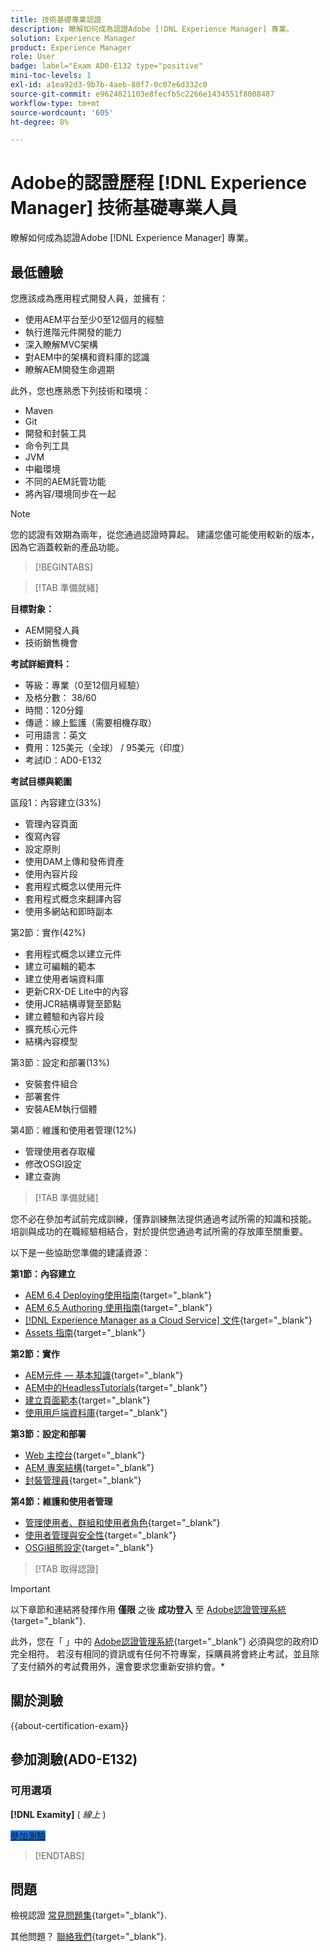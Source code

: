 ```yaml
---
title: 技術基礎專業認證
description: 瞭解如何成為認證Adobe [!DNL Experience Manager] 專業。
solution: Experience Manager
product: Experience Manager
role: User
badge: label="Exam AD0-E132 type="positive"
mini-toc-levels: 1
exl-id: a1ea92d3-9b7b-4aeb-80f7-0c07e6d332c0
source-git-commit: e9624821103e8fecfb5c2266e1434551f8008487
workflow-type: tm+mt
source-wordcount: '605'
ht-degree: 8%

---
```


# Adobe的認證歷程 [!DNL Experience Manager] 技術基礎專業人員

瞭解如何成為認證Adobe [!DNL Experience Manager] 專業。

## 最低體驗

您應該成為應用程式開發人員，並擁有：

* 使用AEM平台至少0至12個月的經驗
* 執行進階元件開發的能力
* 深入瞭解MVC架構
* 對AEM中的架構和資料庫的認識
* 瞭解AEM開發生命週期

此外，您也應熟悉下列技術和環境：

* Maven
* Git
* 開發和封裝工具
* 命令列工具
* JVM
* 中繼環境
* 不同的AEM託管功能
* 將內容/環境同步在一起

>[!NOTE]
>
>您的認證有效期為兩年，從您通過認證時算起。 建議您儘可能使用較新的版本，因為它涵蓋較新的產品功能。

>[!BEGINTABS]

>[!TAB 準備就緒]

**目標對象：**

* AEM開發人員
* 技術銷售機會

**考試詳細資料：**

* 等級：專業（0至12個月經驗）
* 及格分數： 38/60
* 時間：120分鐘
* 傳遞：線上監護（需要相機存取）
* 可用語言：英文
* 費用：125美元（全球） / 95美元（印度）
* 考試ID：AD0-E132

**考試目標與範圍**

區段1：內容建立(33%)

* 管理內容頁面
* 復寫內容
* 設定原則
* 使用DAM上傳和發佈資產
* 使用內容片段
* 套用程式概念以使用元件
* 套用程式概念來翻譯內容
* 使用多網站和即時副本

第2節：實作(42%)

* 套用程式概念以建立元件
* 建立可編輯的範本
* 建立使用者端資料庫
* 更新CRX-DE Lite中的內容
* 使用JCR結構導覽至節點
* 建立體驗和內容片段
* 擴充核心元件
* 結構內容模型

第3節：設定和部署(13%)

* 安裝套件組合
* 部署套件
* 安裝AEM執行個體

第4節：維護和使用者管理(12%)

* 管理使用者存取權
* 修改OSGI設定
* 建立查詢

>[!TAB 準備就緒]

您不必在參加考試前完成訓練，僅靠訓練無法提供通過考試所需的知識和技能。 培訓與成功的在職經驗相結合，對於提供您通過考試所需的存放庫至關重要。

以下是一些協助您準備的建議資源：

**第1節：內容建立**


* [AEM 6.4 Deploying使用指南](https://experienceleague.adobe.com/docs/experience-manager-64/deploying/home.html){target="_blank"}
* [AEM 6.5 Authoring 使用指南](https://experienceleague.adobe.com/docs/experience-manager-65/authoring/home.html){target="_blank"}
* [[!DNL Experience Manager as a Cloud Service] 文件](https://experienceleague.adobe.com/docs/experience-manager-cloud-service/content/home.html){target="_blank"}
* [Assets 指南](https://experienceleague.adobe.com/docs/experience-manager-65/assets/home.html){target="_blank"}

**第2節：實作**

* [AEM元件 — 基本知識](https://experienceleague.adobe.com/docs/experience-manager-65/developing/components/components-basics.html){target="_blank"}
* [AEM中的HeadlessTutorials](https://experienceleague.adobe.com/docs/experience-manager-learn/getting-started-with-aem-headless/overview.html?lang=zh-Hant){target="_blank"}
* [建立頁面範本](https://experienceleague.adobe.com/docs/experience-manager-65/authoring/siteandpage/templates.html#creating-and-managing-templates){target="_blank"}
* [使用用戶端資料庫](https://experienceleague.adobe.com/docs/experience-manager-65/developing/introduction/clientlibs.html){target="_blank"}

**第3節：設定和部署**

* [Web 主控台](https://experienceleague.adobe.com/docs/experience-manager-65/deploying/configuring/web-console.html){target="_blank"}
* [AEM 專案結構](https://experienceleague.adobe.com/docs/experience-manager-cloud-service/content/implementing/developing/aem-project-content-package-structure.html#embedding-3rd-party-packages){target="_blank"}
* [封裝管理員](https://experienceleague.adobe.com/docs/experience-manager-65/administering/contentmanagement/package-manager.html#what-are-packages){target="_blank"}

**第4節：維護和使用者管理**

* [管理使用者、群組和使用者角色](https://experienceleague.adobe.com/docs/experience-manager-brand-portal/using/admin-tools/brand-portal-adding-users.html#add-a-user){target="_blank"}
* [使用者管理與安全性](https://experienceleague.adobe.com/docs/experience-manager-65/administering/security/security.html){target="_blank"}
* [OSGi組態設定](https://experienceleague.adobe.com/docs/experience-manager-65/deploying/configuring/osgi-configuration-settings.html){target="_blank"}

>[!TAB 取得認證]

>[!IMPORTANT]
>
>以下章節和連結將發揮作用 **僅限**  之後 **成功登入** 至 [Adobe認證管理系統](https://www.certmetrics.com/adobe){target="_blank"}.
>
>此外，您在「 」中的 [Adobe認證管理系統](https://www.certmetrics.com/adobe){target="_blank"} 必須與您的政府ID完全相符。 若沒有相同的資訊或有任何不符專案，採購員將會終止考試，並且除了支付額外的考試費用外，還會要求您重新安排約會。*


## 關於測驗

{{about-certification-exam}}

## 參加測驗(AD0-E132)

### 可用選項

**[!DNL Examity]** ( *線上* )

<a href="https://www.certmetrics.com/adobe/candidate/examity_sso.aspx?eid=AD0-E132" target="_blank" class="spectrum-Button spectrum-Button--fill spectrum-Button--accent spectrum-Button--sizeM is-margin-bottom-big-big at-element-click-tracking" style="background-color:#1473E6">

<span class="spectrum-Button-label has-no-wrap">
   參加測驗
</span>
</a>

>[!ENDTABS]

## 問題

檢視認證 [常見問題集](https://experienceleague.adobe.com/docs/certification/certification/faq.html){target="_blank"}.

其他問題？ [聯絡我們](mailto:certif@adobe.com){target="_blank"}.
